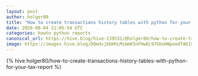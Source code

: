 ```yaml
---
layout: post
author: holger80
title: "How to create transactions history tables with python for your tax report"
date: 2020-08-04 21:05:54 UTC
categories: howto python reports
canonical_url: https://hive.blog/hive-139531/@holger80/how-to-create-transactions-history-tables-with-python-for-your-tax-report
image: https://images.hive.blog/DQmdvjbbHhLMsmmK5nFHwEL97GboHWpeedTA61SpUz3X1Fp/image
---
```

{% hive holger80/how-to-create-transactions-history-tables-with-python-for-your-tax-report %}
